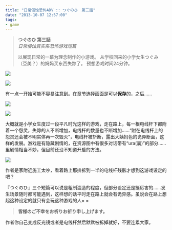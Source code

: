 ```yaml
---
title: "日常侵蚀恐怖ADV :: つぐのひ　第三話"
date: "2013-10-07 12:57:00"
tags:
- game
---
```

> **つぐのひ 第三話**  
> *日常侵蚀真实系恐怖游戏短篇*  
> <p />  
> 以展现日常的一幕为理念制作的小游戏。  
> 从学校回来的小学女生つぐみ（亞美？）的妈妈买东西失踪了。  
> 预想游戏时间24分钟。

![](/assets/0030-01.png)

![](/assets/0030-02.png)

有一点一开始可能不容易注意到。在章节选择画面是可以**保存**的，之后……

![](/assets/0030-03.png)

![](/assets/0030-04.png)

大概就是小学女生度过一段平凡时光这样的游戏，走在路上，每一根电线杆下都附着一个怨灵，失踪的人不断增加，电线杆的数量也不断增加……“附在电线杆上的怨灵还会被不明实体再一次毁灭”，电线杆被斩断，露出大姨妈色的诡异断面，这样的发展。游戏是有隐藏剧情的，在资源图中有很多对话带有“ura(裏)”的部分……里剧情相当不妙，但目前还没不知道开启的方法。

![](/assets/0030-05.png)

作者是家附近施工太吵，看着路上那排拆到一半的电线杆残骸才想到这游戏设定的吧？

『つぐのひ』三个短篇可以说是粗制滥造的程度，但部分设定还是挺厉害的……发生场景随时都可能遇到，这样想的话平时走在路上就会有诡异感。虽说会在路上想起这种设定的就只有会玩这种游戏的人= =

> **皆様のご不幸をお祈りお祈り申し上げます。**

作者你自己变成反光镜或者是电线杆然后默默被拆掉就好，不要连累大家。